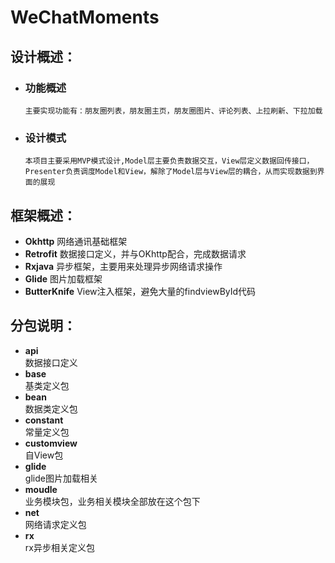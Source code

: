 # WeChatMoments

## 设计概述：
  + ### 功能概述
        主要实现功能有：朋友圈列表，朋友圈主页，朋友圈图片、评论列表、上拉刷新、下拉加载
  + ### 设计模式
        本项目主要采用MVP模式设计,Model层主要负责数据交互，View层定义数据回传接口，Presenter负责调度Model和View，解除了Model层与View层的耦合，从而实现数据到界面的展现

## 框架概述：
  + **Okhttp**    网络通讯基础框架
  + **Retrofit**  数据接口定义，并与OKhttp配合，完成数据请求
  + **Rxjava**    异步框架，主要用来处理异步网络请求操作
  + **Glide**     图片加载框架
  + **ButterKnife** View注入框架，避免大量的findviewById代码
  

## 分包说明：
   + **api**  
       数据接口定义
   + **base**  
       基类定义包
   + **bean**  
       数据类定义包
   + **constant**  
       常量定义包
   + **customview**  
       自View包
   + **glide**  
       glide图片加载相关
   + **moudle**  
       业务模块包，业务相关模块全部放在这个包下
   + **net**  
       网络请求定义包
   + **rx**  
       rx异步相关定义包
 
   
  
